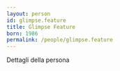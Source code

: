 ```yaml
---
layout: person
id: glimpse.feature
title: Glimpse Feature
born: 1986
permalink: /people/glimpse.feature
---
```


Dettagli della persona 